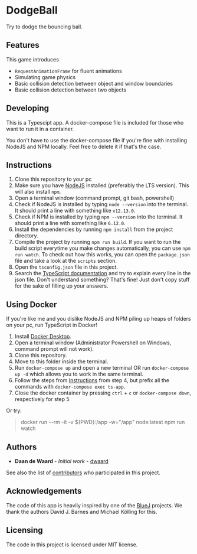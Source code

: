 # DodgeBall
Try to dodge the bouncing ball.

## Features

This game introduces
* `RequestAnimationFrame` for fluent animations
* Simulating game physics
* Basic collision detection between object and window boundaries
* Basic collision detection between two objects

## Developing

This is a Typescipt app. A docker-compose file is included for those who want 
to run it in a container.

You don't have to use the docker-compose file if you're fine with installing 
NodeJS and NPM locally. Feel free to delete it if that's the case.

## Instructions

1. Clone this repository to your pc
2. Make sure you have [NodeJS](https://nodejs.org/en/download/) installed 
(preferably the LTS version). This will also install `npm`.
3. Open a terminal window (command prompt, git bash, powershell)
4. Check if NodeJS is installed by typing `node --version` into the terminal. 
It should print a line with something like `v12.13.0`.
5. Check if NPM is installed by typing  `npm --version` into the terminal. It 
should print a line with something like `6.12.0`.
6. Install the dependencies by running `npm install` from the project directory.
7. Compile the project by running `npm run build`. If you want to run the build 
script everytime you make changes automatically, you can use `npm run watch`. 
To check out how this works, you can open the `package.json` file and take a 
look at the `scripts` section.
8. Open the `tsconfig.json` file in this project.
9. Search the [TypeScript documentation](https://www.typescriptlang.org/docs/home.html) 
and try to explain every line in the json file. Don't understand something? 
That's fine! Just don't copy stuff for the sake of filling up your answers.


## Using Docker 

If you're like me and you dislike NodeJS and NPM piling up heaps of folders on 
your pc, run TypeScript in Docker!

1. Install [Docker Desktop](https://www.docker.com/products/docker-desktop).
2. Open a terminal window (Administrator Powershell on Windows, command prompt 
will not work).
3. Clone this repository.
4. Move to this folder inside the terminal.
5. Run `docker-compose up` and open a new terminal OR run `docker-compose up -d` 
which allows you to work in the same terminal.
6. Follow the steps from [Instructions](#instructions) from step 4, but prefix 
all the commands with `docker-compose exec ts-app`.
7. Close the docker container by pressing `ctrl` + `c` or `docker-compose down`, 
respectively for step 5

Or try:
> docker run --rm -it -v ${PWD}:/app -w="/app" node:latest npm run watch

## Authors

* **Daan de Waard** - *Initial work* - [dwaard](https://github.com/dwaard)

See also the list of [contributors](url-to-project-contributors-page) who 
participated in this project.

## Acknowledgements

The code of this app is heavily inspired by one of the [BlueJ](https://bluej.org/) 
projects. We thank the authors David J. Barnes and Michael Kölling for this.    


## Licensing

The code in this project is licensed under MIT license.
